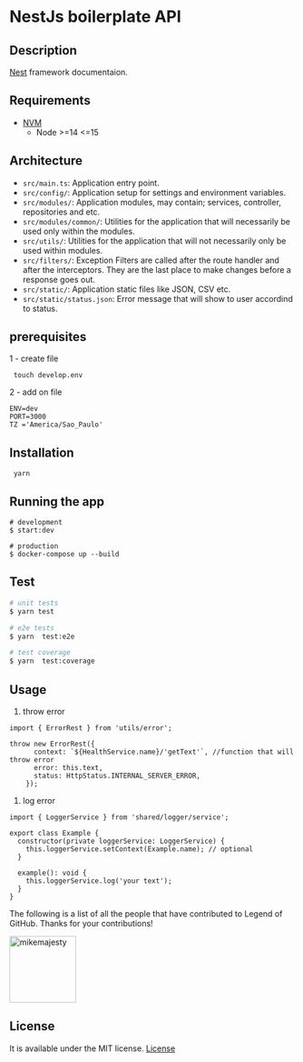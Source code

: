 # NestJs boilerplate API

## Description

[Nest](https://docs.nestjs.com/) framework documentaion.

## Requirements

- [NVM](https://github.com/nvm-sh/nvm#installing-and-updating)
  - Node >=14 <=15

## Architecture

- `src/main.ts`: Application entry point.
- `src/config/`: Application setup for settings and environment variables.
- `src/modules/`: Application modules, may contain; services, controller, repositories and etc.
- `src/modules/common/`: Utilities for the application that will necessarily be used only within the modules.
- `src/utils/`: Utilities for the application that will not necessarily only be used within modules.
- `src/filters/`: Exception Filters are called after the route handler and after the interceptors. They are the last place to make changes before a response goes out.
- `src/static/`: Application static files like JSON, CSV etc.
- `src/static/status.json`: Error message that will show to user accordind to status.

## prerequisites

1 - create file
```
 touch develop.env
```

2 - add on file
```
ENV=dev
PORT=3000
TZ ='America/Sao_Paulo'

```

## Installation

```
 yarn
```

## Running the app

```
# development
$ start:dev
```

```
# production
$ docker-compose up --build
```

## Test

```bash
# unit tests
$ yarn test

# e2e tests
$ yarn  test:e2e

# test coverage
$ yarn  test:coverage
```


## Usage

1. throw error

```
import { ErrorRest } from 'utils/error';

throw new ErrorRest({
      context: `${HealthService.name}/'getText'`, //function that will throw error
      error: this.text,
      status: HttpStatus.INTERNAL_SERVER_ERROR,
    });

```

1. log error

```
import { LoggerService } from 'shared/logger/service';

export class Example {
  constructor(private loggerService: LoggerService) {
    this.loggerService.setContext(Example.name); // optional
  }

  example(): void {
    this.loggerService.log('your text');
  }
}

```

The following is a list of all the people that have contributed to Legend of GitHub. Thanks for your contributions!

[<img alt="mikemajesty" src="https://avatars1.githubusercontent.com/u/11630212?s=460&v=4&s=117" width="117">](https://github.com/mikemajesty)
## License

It is available under the MIT license.
[License](https://opensource.org/licenses/mit-license.php)

